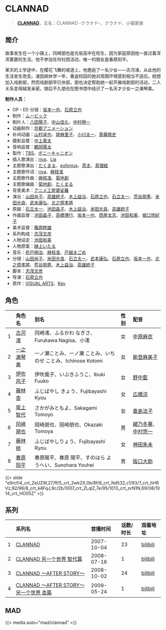 # CLANNAD


> <u>**[CLANNAD](https://bgm.tv/subject/51)**</u>，又名：CLANNAD -クラナド-、クラナド、小镇家族

## 简介

故事发生在一个小镇上，冈崎朋也是光坂高中在校生，因为家庭原因他一直过着浑浑噩噩的生活。他不参加任何社团活动，唯一的朋友是春原阳平。

某天的上学途中，在樱花飞舞的坡道上，他邂逅了一名少女——古河渚，从此他的生活发生改变。渚因病休学一年，重返校园的她对周围环境感到相当不适应。她想加入戏剧部，然而戏剧部早已休部。朋也决定帮助她一起开展戏剧部的活动，二人关系变得越发亲密。随后不久朋也在图书馆中结识了一名天才少女一之濑琴美。

**制作人员：**
- OP・ED 分镜：[坂本一也](https://bgm.tv/person/3419)、[石原立也](https://bgm.tv/person/1913)
- 制作：[ムービック](https://bgm.tv/person/310)
- 制片人：[八田陽子](https://bgm.tv/person/2229)、[中山佳久](https://bgm.tv/person/3690)、[中村伸一](https://bgm.tv/person/12408)
- 动画制作：[京都アニメーション](https://bgm.tv/person/2481)
- 补间动画：[山村卓也](https://bgm.tv/person/15808)、[堤麻里子](https://bgm.tv/person/40865)、[小川太一](https://bgm.tv/person/12657)、[斎藤敦史](https://bgm.tv/person/12631)
- 摄影监督：[中上竜太](https://bgm.tv/person/2480)
- 音响监督：[鶴岡陽太](https://bgm.tv/person/29)
- 製作：[TBS](https://bgm.tv/person/27)、[ポニーキャニオン](https://bgm.tv/person/64)
- 插入歌演出：[riya](https://bgm.tv/person/5870)、[Lia](https://bgm.tv/person/5773)
- 主题歌演出：[たくまる](https://bgm.tv/person/5909)、[eufonius](https://bgm.tv/person/7501)、[茶太](https://bgm.tv/person/5731)、[真理絵](https://bgm.tv/person/6310)
- 主题歌作词：[riya](https://bgm.tv/person/5870)、[麻枝准](https://bgm.tv/person/1916)
- 主题歌作曲：[麻枝准](https://bgm.tv/person/1916)、[菊地創](https://bgm.tv/person/6721)
- 主题歌编曲：[菊地創](https://bgm.tv/person/6721)、[たくまる](https://bgm.tv/person/5909)
- 背景美术：[アニメ工房婆娑羅](https://bgm.tv/person/35237)
- 演出：[山田尚子](https://bgm.tv/person/3687)、[高雄統子](https://bgm.tv/person/5828)、[木上益治](https://bgm.tv/person/2227)、[石原立也](https://bgm.tv/person/1913)、[石立太一](https://bgm.tv/person/11258)、[荒谷朋恵](https://bgm.tv/person/1917)、[米田光良](https://bgm.tv/person/12690)、[武本康弘](https://bgm.tv/person/669)、[北之原孝將](https://bgm.tv/person/12660)
- 原画：[石立太一](https://bgm.tv/person/11258)、[池田晶子](https://bgm.tv/person/2032)、[木上益治](https://bgm.tv/person/2227)、[米田光良](https://bgm.tv/person/12690)、[高雄統子](https://bgm.tv/person/5828)
- 作画监督：[池田晶子](https://bgm.tv/person/2032)、[高橋博行](https://bgm.tv/person/3414)、[坂本一也](https://bgm.tv/person/3419)、[西屋太志](https://bgm.tv/person/3416)、[池田和美](https://bgm.tv/person/3173)、[堀口悠紀子](https://bgm.tv/person/3288)
- 美术监督：[篠原睦雄](https://bgm.tv/person/23748)
- 系列构成：[志茂文彦](https://bgm.tv/person/63)
- 人物设定：[池田和美](https://bgm.tv/person/3173)
- 人物原案：[樋上いたる](https://bgm.tv/person/2402)
- 音乐：[折戸伸治](https://bgm.tv/person/1915)、[麻枝准](https://bgm.tv/person/1916)、[戸越まごめ](https://bgm.tv/person/1914)
- 分镜：[山田尚子](https://bgm.tv/person/3687)、[米田光良](https://bgm.tv/person/12690)、[石立太一](https://bgm.tv/person/11258)、[武本康弘](https://bgm.tv/person/669)、[石原立也](https://bgm.tv/person/1913)、[坂本一也](https://bgm.tv/person/3419)、[北之原孝將](https://bgm.tv/person/12660)、[荒谷朋恵](https://bgm.tv/person/1917)、[木上益治](https://bgm.tv/person/2227)、[高雄統子](https://bgm.tv/person/5828)
- 脚本：[志茂文彦](https://bgm.tv/person/63)
- 导演：[石原立也](https://bgm.tv/person/1913)
- 原作：[VISUAL ARTS](https://bgm.tv/person/2401)、[Key](https://bgm.tv/person/47)

## 角色

|     |   角色名   |   别名  | 性别 |  配音  |
|:--- |:------  |:----      |:---  |:--   |
| 1 | [古河渚](https://bgm.tv/character/4) | 冈崎渚、ふるかわ なぎさ、Furukawa Nagisa、小渚 | 女 | [中原麻衣](https://bgm.tv/person/4145) |
| 2 | [一之濑琴美](https://bgm.tv/character/5) | 一ノ瀬ことみ、一ノ瀬 ことみ、いちのせ ことみ、Ichinose Kotomi | 女 | [能登麻美子](https://bgm.tv/person/3827) |
| 3 | [伊吹风子](https://bgm.tv/character/6) | 伊吹風子、いぶきふうこ、Ibuki Fuuko | 女 | [野中藍](https://bgm.tv/person/4371) |
| 4 | [藤林杏](https://bgm.tv/character/7) | ふじばやし きょう、Fujibayashi Kyou | 女 | [広橋涼](https://bgm.tv/person/4165) |
| 5 | [坂上智代](https://bgm.tv/character/8) | さかがみともよ、Sakagami Tomoyo | 女 | [桑島法子](https://bgm.tv/person/3867) |
| 6 | [冈崎朋也](https://bgm.tv/character/1007) | 岡崎朋也、岡崎朋也、Okazaki Tomoya | 男 | [緒乃冬華](https://bgm.tv/person/4495)、[中村悠一](https://bgm.tv/person/4724) |
| 7 | [藤林椋](https://bgm.tv/character/1013) | ふじばやしりょう、Fujibayashi Ryou | 女 | [神田朱未](https://bgm.tv/person/4278) |
| 8 | [春原阳平](https://bgm.tv/character/1014) | 春原陽平、春原 陽平、すのはら ようへい、Sunohara Youhei | 男 | [阪口大助](https://bgm.tv/person/4231) |

{{< slide "e9/cf/4_crt_ZeUZW,27/ff/5_crt_2wk2X,0b/8f/6_crt_Nd532,c1/93/7_crt_hHRVz,92/96/8_crt_k4FqJ,9c/2b/1007_crt_ZLqlZ,7e/95/1013_crt_nrN1N,69/08/1014_crt_HO05Z" >}}

## 系列

|     |   系列名   |   首播时间  | 话数/时长  | 观看地址                                                       |
|:---  |:------    |:----      |:---       |:-----------------------------------------------------------|
| 1 |[CLANNAD](https://bgm.tv/subject/51)| 2007-10-04 | 23 | [bilibili](https://www.bilibili.com/bangumi/play/ep34489)  |
| 2 |[CLANNAD 另一个世界 智代篇](https://bgm.tv/subject/37873)| 2008-07-16 | 1 | [bilibili](https://www.bilibili.com/bangumi/play/ss2655)                                               |
| 3 |[CLANNAD ～AFTER STORY～](https://bgm.tv/subject/876)| 2008-10-02 | 24 | [bilibili](https://www.bilibili.com/bangumi/play/ss1178)                                          |
| 4 |[CLANNAD ～AFTER STORY～另一个世界 杏篇](https://bgm.tv/subject/37874)| 2009-05-24 | 1 | [bilibili](https://www.bilibili.com/bangumi/play/ss1180)                                          |

## MAD

{{< media  auto="mad/clannad"  >}}




